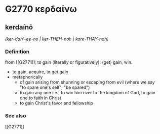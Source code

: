 # G2770 κερδαίνω

## kerdaínō

_(ker-dah'-ee-no | ker-THEH-noh | kare-THAY-noh)_

### Definition

from [[G2771]]; to gain (literally or figuratively); (get) gain, win.

- to gain, acquire, to get gain
- metaphorically
  - of gain arising from shunning or escaping from evil (where we say &quot;to spare one's self&quot;, &quot;be spared&quot;)
  - to gain any one i.e., to win him over to the kingdom of God, to gain one to faith in Christ
  - to gain Christ's favor and fellowship

### See also

[[G2771]]

